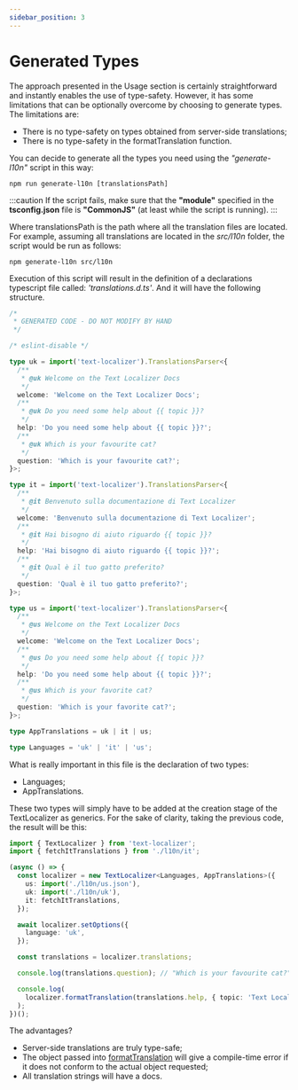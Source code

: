 ```yaml
---
sidebar_position: 3
---
```


# Generated Types

The approach presented in the Usage section is certainly straightforward and instantly enables the use of type-safety.
However, it has some limitations that can be optionally overcome by choosing to generate types.
The limitations are:

- There is no type-safety on types obtained from server-side translations;
- There is no type-safety in the formatTranslation function.

You can decide to generate all the types you need using the _"generate-l10n"_ script in this way:

```shell
npm run generate-l10n [translationsPath]
```

:::caution
If the script fails, make sure that the **"module"** specified in the **tsconfig.json** file is **"CommonJS"** (at least while the script is running).
:::

Where translationsPath is the path where all the translation files are located. For example, assuming all translations are located in the _src/l10n_ folder, the script would be run as follows:

```shell
npm generate-l10n src/l10n
```

Execution of this script will result in the definition of a declarations typescript file called: _'translations.d.ts'_. And it will have the following structure.

```ts title="src/l10n/translations.d.ts"
/*
 * GENERATED CODE - DO NOT MODIFY BY HAND
 */

/* eslint-disable */

type uk = import('text-localizer').TranslationsParser<{
  /**
   * @uk Welcome on the Text Localizer Docs
   */
  welcome: 'Welcome on the Text Localizer Docs';
  /**
   * @uk Do you need some help about {{ topic }}?
   */
  help: 'Do you need some help about {{ topic }}?';
  /**
   * @uk Which is your favourite cat?
   */
  question: 'Which is your favourite cat?';
}>;

type it = import('text-localizer').TranslationsParser<{
  /**
   * @it Benvenuto sulla documentazione di Text Localizer
   */
  welcome: 'Benvenuto sulla documentazione di Text Localizer';
  /**
   * @it Hai bisogno di aiuto riguardo {{ topic }}?
   */
  help: 'Hai bisogno di aiuto riguardo {{ topic }}?';
  /**
   * @it Qual è il tuo gatto preferito?
   */
  question: 'Qual è il tuo gatto preferito?';
}>;

type us = import('text-localizer').TranslationsParser<{
  /**
   * @us Welcome on the Text Localizer Docs
   */
  welcome: 'Welcome on the Text Localizer Docs';
  /**
   * @us Do you need some help about {{ topic }}?
   */
  help: 'Do you need some help about {{ topic }}?';
  /**
   * @us Which is your favorite cat?
   */
  question: 'Which is your favorite cat?';
}>;

type AppTranslations = uk | it | us;

type Languages = 'uk' | 'it' | 'us';
```

What is really important in this file is the declaration of two types:

- Languages;
- AppTranslations.

These two types will simply have to be added at the creation stage of the TextLocalizer as generics.
For the sake of clarity, taking the previous code, the result will be this:

```ts title="src/index.ts"
import { TextLocalizer } from 'text-localizer';
import { fetchItTranslations } from './l10n/it';

(async () => {
  const localizer = new TextLocalizer<Languages, AppTranslations>({
    us: import('./l10n/us.json'),
    uk: import('./l10n/uk'),
    it: fetchItTranslations,
  });

  await localizer.setOptions({
    language: 'uk',
  });

  const translations = localizer.translations;

  console.log(translations.question); // "Which is your favourite cat?"

  console.log(
    localizer.formatTranslation(translations.help, { topic: 'Text Localizer' })
  );
})();
```

The advantages?

- Server-side translations are truly type-safe;
- The object passed into [formatTranslation](/docs/api-reference/text-localizer#formattranslation) will give a compile-time error if it does not conform to the actual object requested;
- All translation strings will have a docs.
